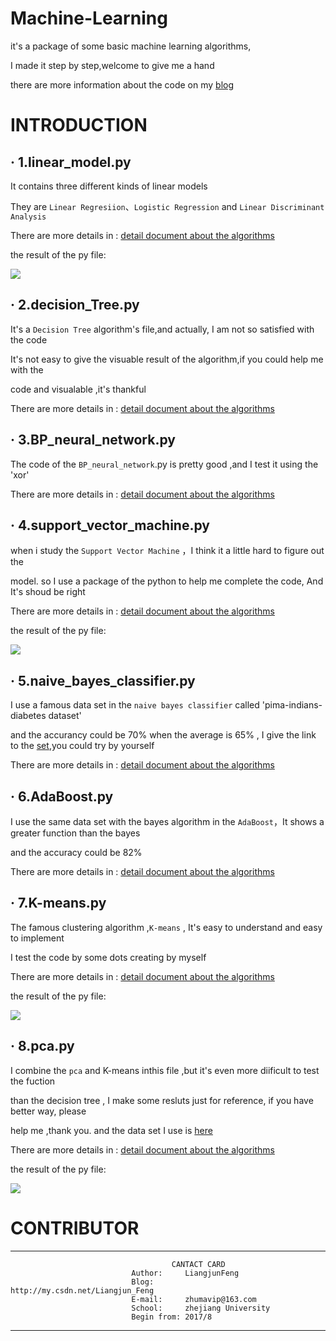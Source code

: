 # Machine-Learning

it's a package of some basic machine learning algorithms,

I made it step by step,welcome to give me a hand

there are more information about the code on my [blog](http://write.blog.csdn.net/postlist)

# INTRODUCTION

## · 1.linear_model.py

It contains three different kinds of linear models

They are `Linear Regresiion`、`Logistic Regression` and `Linear Discriminant Analysis`

There are more details in :  [detail document about the algorithms](http://blog.csdn.net/liangjun_feng/article/details/77758179)

the result of the py file:

![](https://github.com/LiangjunFeng/Machine-Learning/blob/master/pic/linear_model.png)  

## · 2.decision_Tree.py

It's a `Decision Tree` algorithm's file,and actually, I am not so satisfied with the code 

It's not easy to give the visuable result of the algorithm,if you could help me with the

code and visualable ,it's thankful

There are more details in :  [detail document about the algorithms](http://blog.csdn.net/baimafujinji/article/details/51724371)

## · 3.BP_neural_network.py

The code of the `BP_neural_network`.py is pretty good ,and I test it using the 'xor'

There are more details in :  [detail document about the algorithms](http://blog.csdn.net/liangjun_feng/article/details/78016019)

## · 4.support_vector_machine.py

when i study the `Support Vector Machine` ，I think it a little hard to figure out the 

model. so I use a package of the python to help me complete the code,  And It's shoud be right

There are more details in :  [detail document about the algorithms](http://blog.csdn.net/liangjun_feng/article/details/78046526)

the result of the py file:

![](https://github.com/LiangjunFeng/Machine-Learning/blob/master/pic/support%20vector%20machine.png)

## · 5.naive_bayes_classifier.py

I use a famous data set in the `naive bayes classifier` called 'pima-indians-diabetes dataset'

and the accurancy could be 70% when the average is 65% , I give the link to the [set](https://github.com/LiangjunFeng/Machine-Learning/blob/master/pima-indians-diabetes%20dataset),you could try by yourself

There are more details in :  [detail document about the algorithms](http://blog.csdn.net/liangjun_feng/article/details/78057753)

## · 6.AdaBoost.py

I use the same data set with the bayes algorithm in the `AdaBoost`，It shows a greater function than the bayes

and the accuracy could be 82%

There are more details in :  [detail document about the algorithms](http://blog.csdn.net/liangjun_feng/article/details/78123583)

## · 7.K-means.py

The famous clustering algorithm ,`K-means` , It's easy to understand and easy to implement

I test the code by some dots creating by myself

There are more details in :  [detail document about the algorithms](http://blog.csdn.net/Liangjun_Feng/article/details/78154549)

the result of the py file:

![](https://github.com/LiangjunFeng/Machine-Learning/blob/master/pic/k_means.png)

## · 8.pca.py

I combine the `pca` and K-means inthis file ,but it's even more diificult to test the fuction

than the decision tree , I make some resluts just for reference, if you have better way, please 

help me ,thank you. and the data set I use is [here](https://github.com/LiangjunFeng/Machine-Learning/blob/master/Epileptic%20Seizure%20Recognition%20Data%20Set.csv) 

There are more details in :  [detail document about the algorithms](http://blog.csdn.net/watkinsong/article/details/38536463)

the result of the py file:

![](https://github.com/LiangjunFeng/Machine-Learning/blob/master/pic/pca.png)


# CONTRIBUTOR

-----------------------------------------------------------------------
                                        CANTACT CARD
                               Author:     LiangjunFeng
                               Blog:       http://my.csdn.net/Liangjun_Feng
                               E-mail:     zhumavip@163.com
                               School:     zhejiang University
                               Begin from: 2017/8
-----------------------------------------------------------------------
